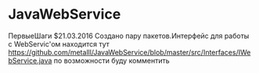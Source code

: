 # JavaWebService
ПервыеШаги
$21.03.2016
Создано пару пакетов.Интерфейс для работы с WebServic'ом 
находится тут https://github.com/metalll/JavaWebService/blob/master/src/Interfaces/IWebService.java
по возможности буду комментить
